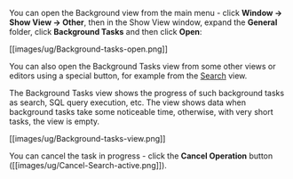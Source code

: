 You can open the Background view from the main menu - click **Window -> Show View -> Other**, then in the Show View window, expand the **General** folder, click **Background Tasks** and then click **Open**:

[[images/ug/Background-tasks-open.png]]

You can also open the Background Tasks view from some other views or editors using a special button, for example from the [Search](https://github.com/dbeaver/dbeaver/wiki/Search) view. 

The Background Tasks view shows the progress of such background tasks as search, SQL query execution, etc. The view shows data when background tasks take some noticeable time, otherwise, with very short tasks, the view is empty.

[[images/ug/Background-tasks-view.png]]

You can cancel the task in progress - click the **Cancel Operation** button ([[images/ug/Cancel-Search-active.png]]).
